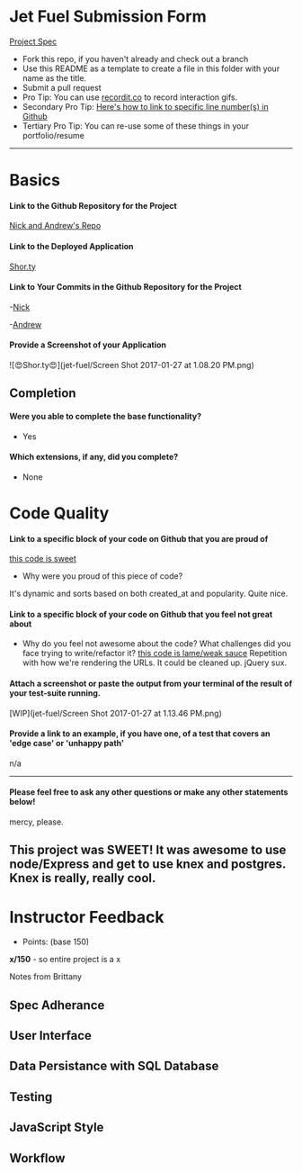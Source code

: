 # Jet Fuel Submission Form

[Project Spec](http://frontend.turing.io/projects/jet-fuel.html)

* Fork this repo, if you haven't already and check out a branch
* Use this README as a template to create a file in this folder with your name as the title.
* Submit a pull request
* Pro Tip: You can use [recordit.co](http://recordit.co/) to record interaction gifs.
* Secondary Pro Tip: [Here's how to link to specific line number(s) in Github](http://stackoverflow.com/questions/23821235/how-to-link-to-specific-line-number-on-github)
* Tertiary Pro Tip: You can re-use some of these things in your portfolio/resume

------

# Basics

#### Link to the Github Repository for the Project
[Nick and Andrew's Repo](https://github.com/nnchambs/jet-fuel/)

#### Link to the Deployed Application
[Shor.ty](https://sh-orty.herokuapp.com/)

#### Link to Your Commits in the Github Repository for the Project

-[Nick](https://github.com/nnchambs/jet-fuel/commits?author=nnchambs)

-[Andrew](hhttps://github.com/nnchambs/jet-fuel/commits?author=andrewLcrist)

#### Provide a Screenshot of your Application
![😍Shor.ty😍](jet-fuel/Screen Shot 2017-01-27 at 1.08.20 PM.png)

## Completion

#### Were you able to complete the base functionality?
* Yes

#### Which extensions, if any, did you complete?

- None

# Code Quality

#### Link to a specific block of your code on Github that you are proud of
[this code is sweet](https://github.com/nnchambs/jet-fuel/blob/master/helperfriends.js#L53-L61)
* Why were you proud of this piece of code?

It's dynamic and sorts based on both created_at and popularity. Quite nice.

#### Link to a specific block of your code on Github that you feel not great about
* Why do you feel not awesome about the code? What challenges did you face trying to write/refactor it?
[this code is lame/weak sauce](https://github.com/nnchambs/jet-fuel/blob/master/public/index.js#L47-L97)
Repetition with how we're rendering the URLs. It could be cleaned up. jQuery sux.
#### Attach a screenshot or paste the output from your terminal of the result of your test-suite running.
[WIP](jet-fuel/Screen Shot 2017-01-27 at 1.13.46 PM.png)

#### Provide a link to an example, if you have one, of a test that covers an 'edge case' or 'unhappy path'

n/a

-----

#### Please feel free to ask any other questions or make any other statements below!

mercy, please.

This project was SWEET! It was awesome to use node/Express and get to use knex and postgres. Knex is really, really cool. 
-----


# Instructor Feedback

- Points: (base 150)

**x/150** - so entire project is a x

Notes from Brittany

## Spec Adherance
## User Interface
## Data Persistance with SQL Database
## Testing
## JavaScript Style
## Workflow